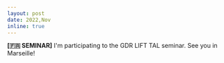 ```yaml
---
layout: post
date: 2022,Nov
inline: true
---
```


**[🇫🇷 SEMINAR]** I'm participating to the GDR LIFT TAL seminar. See you in Marseille! 
